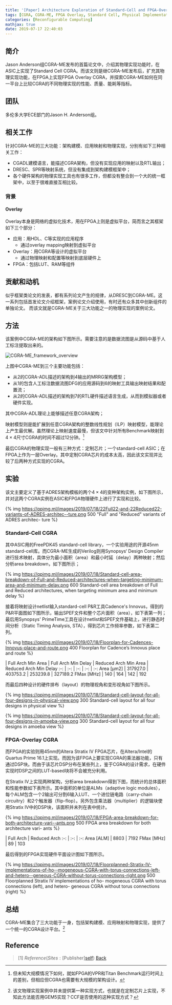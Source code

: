 ```yaml
---
title: '[Paper] Architecture Exploration of Standard-Cell and FPGA-Overlay CGRAs Using the Open-Source CGRA-ME Framework'
tags: [CGRA, CGRA-ME, FPGA Overlay, Standard Cell, Physical Implementation]
categories: [Reconfigurable Computing]
mathjax: true
date: 2019-07-17 22:40:03
---
```


## 简介

Jason Anderson组CGRA-ME发布的首篇论文中，介绍其物理实现功能时，在ASIC上实现了Standard Cell CGRA。而该文则是继CGRA-ME发布后，扩充其物理实现功能，在FPGA上实现FPGA Overlay CGRA，并探索CGRA-ME如何在同一平台上比较CGRA的不同物理实现的性能、质量、能耗等指标。

<!-- more -->

## 团队

多伦多大学ECE部门的Jason H. Anderson组。

## 相关工作

针对CGRA-ME的三大功能：架构建模、应用映射和物理实现，分别有如下三种相关工作：

- CGADL建模语言，能描述CGRA架构，但没有实现应用的映射以及RTL输出；
- DRESC、SPR等映射系统，但没有集成到架构建模框架中；
- 各个硬件架构的物理实现工具也有很多工作，但都没有整合到一个大的统一框架中，以至于很难直接互相比较。

### 背景

#### Overlay

Overlay本身是网络的虚拟化技术，用在FPGA上则是虚拟平台，简而言之其框架如下三个部分：

- 应用：用HDL、C等实现的应用程序
  - 通过overlay mapping映射到虚拟平台
- Overlay：用CGRA等设计的虚拟平台
  - 通过物理映射和配置等映射到底层硬件上
- FPGA：包括LUT、RAM等组件

## 贡献和动机

似乎框架类论文的发表，都有系列论文产生的规律，从DRESC到CGRA-ME。这一系列包括首发论文介绍框架，案例论文介绍使用，有时还有众多其中创新组件的单独论文。
而该文就是CGRA-ME关于三大功能之一的物理实现的案例论文。

## 方法

该案例中CGRA-ME的架构如下图所示。需要注意的是数据流图是从源码中基于人工标注提取出来的。

![CGRA-ME_framework_overview](https://qpimg.ml/images/2019/07/17/CGRA-ME-framework-overview-showing-the-main-components.png "CGRA-ME framework overview showing the main components")

上图中CGRA-ME到三个主要功能包括：

- 从2的CGRA-ADL描述的架构到4输出的MRRG架构模型；
- 从1的包含人工标注数据流图DFG的应用源码到6的映射工具输出映射结果和配置流；
- 从2的CGRA-ADL描述的架构到7的RTL硬件描述语言生成，从而到模拟器或者硬件实现。

其中CGRA-ADL理论上能够描述任意CGRA架构；

映射模型则是能扩展到任意CGRA架构的整数线性规划（ILP）映射模型，能理论上产生最优解。虽然理论上映射速度最慢，但该文中针对所有Benchmark映射到$4\times4$尺寸CGRA的时间不超过12分钟。[^Question:大规模]

最后CGRA的物理实现一般有三种方式：定制芯片；一个standard-cell ASIC；在FPGA上作为一层Overlay。其中定制CGRA芯片的成本太高，因此该文实现并比较了后两种方式实现的CGRA。

<!-- ![Alt_text](site "Title") -->
<!-- {% img site 500 Title %} -->

## 实验

该文主要定义了基于ADRES架构模板的两个$4\times4$的变种架构实例，如下图所示，并对这两个CGRA实例在ASIC和FPGA物理硬件上进行了实现和比较。

{% img https://qpimg.ml/images/2019/07/18/22Full22-and-22Reduced22-variants-of-ADRES-architec--ture.png 500 "Full" and "Reduced" variants of ADRES architec- ture %}

### Standard-Cell CGRA

其中ASIC用的FreePDK45 standard-cell library，一个实验用途的开源45nm standard-cell库。而CGRA-ME生成的Verilog则用Synopsys‘ Design Compiler进行技术映射，具体分为最小面积（area）和最小时延（delay）两种映射；然后分析area breakdown，如下图所示；

{% img https://qpimg.ml/images/2019/07/18/Standard-cell-area-breakdown-of-Full-and-Reduced-architectures-when-targeting-minimum-area-and-minimum-delay.png 600 Standard-cell area breakdown of Full and Reduced architectures, when targeting minimum area and minimum delay %}

接着将映射设计netlist输入standard-cell P&R工具Cadence's Innovus，得到的P&R平面图如下图所示，输出SPEF文件和整个芯片面积（area），如下表第一列；最后用Synopsys' PrimeTime工具在设计netlist和SPEF文件基础上，进行静态时间分析（Static Timing Analysis, STA），得到芯片工作频率参数，如下表第二列。

{% img https://qpimg.ml/images/2019/07/18/Floorplan-for-Cadences-Innovus-place-and-route.png 400 Floorplan for Cadence’s Innovus place and route %}

 | Full Arch Min Area | Full Arch Min Delay | Reduced Arch Min Area | Reduced Arch Min Delay
 :-: | :-: | :-: | :-: | :-:
Area [μm2] | 317927.0 | 403753.2 | 253239.8 | 327189.2
FMax [MHz] | 140 | 164 | 142 | 192

而最后四种设计的硬件排布（layout）的物理视角和变形视角如下图所示。

{% img https://qpimg.ml/images/2019/07/18/Standard-cell-layout-for-all-four-designs-in-physical-view.png 300 Standard-cell layout for all four designs in physical view %}

{% img https://qpimg.ml/images/2019/07/18/Standard-cell-layout-for-all-four-designs-in-amoeba-view.png 300 Standard-cell layout for all four designs in amoeba view %}

### FPGA-Overlay CGRA

而FPGA的实验则用45nm的Altera Stratix IV FPGA芯片，在Altera/Intel的Quartus Prime 16.1上实现。而因为该FPGA上要实现CGRA的乘法器功能，只有通过DSP块。而由于该芯片DSP分布在某些列上，鉴于CGRA的设计需求，在硬件实现时DSP之间的LUT-based块将不会被充分利用。

在Stratix IV上实现两种架构，分析area breakdown得到下图，而统计的总体面积和性能参数如下表所示。其中面积的单位是ALMs（adaptive logic modules），每个ALM包含一个2输出可分割6输入LUT、一个进位链电路（carry-chain circuitry）和2个触发器（flip-flop）。另外包含乘法器（multiplier）的逻辑块使用Stratix IV中的DSP块，该面积并未列在表中统计。

{% img https://qpimg.ml/images/2019/07/18/FPGA-area-breakdown-for-both-architecture-vari--ants.png
 500 FPGA area breakdown for both architecture vari- ants %}

 | Full Arch | Reduced Arch
  :-: | :-: | :-:
Area [ALM] | 8803 | 7192
FMax [MHz] | 89 | 103

最后得到的FPGA实现硬件平面设计图如下图所示。

{% img https://qpimg.ml/images/2019/07/18/Floorplanned-Stratix-IV-implementations-of-ho--mogeneous-CGRA-with-torus-connections-left-and-hetero--geneous-CGRA-without-torus-connections-right.png
 500 Floorplanned Stratix IV implementations of ho- mogeneous CGRA with torus connections (left), and hetero- geneous CGRA without torus connections (right) %}

## 总结

CGRA-ME集合了三大功能于一身，包括架构建模、应用映射和物理实现，提供了一个统一的CGRA设计平台。[^Question:定制芯片]

[^Question:大规模]: 但未知大规模情况下如何，就如FPGA的VPR和Titan Benchmark运行时间上的差别，但相应但CGRA也需要有大规模的架构设计。
[^Question:定制芯片]: 该文物理实现案例中并未提供第一种实现方式，也就是在定制芯片上实现，不知此方法能否用GEM5实现？CCF是否使用的这种实现方式？

## Reference

> [1] $Reference (Sites: [$Publisher][self]) [Back](#简介)

[self]: $site "[1] ${{ title }}"
